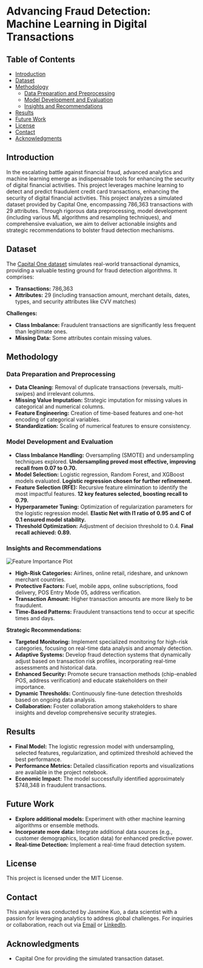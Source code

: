 # Advancing Fraud Detection: Machine Learning in Digital Transactions

## Table of Contents

* [Introduction](#introduction)
* [Dataset](#dataset)
* [Methodology](#methodology)
    * [Data Preparation and Preprocessing](#data-preparation-and-preprocessing)
    * [Model Development and Evaluation](#model-development-and-evaluation)
    * [Insights and Recommendations](#insights-and-recommendations)
* [Results](#results)
* [Future Work](#future-work)
* [License](#license)
* [Contact](#contact)
* [Acknowledgments](#acknowledgments)

## Introduction

In the escalating battle against financial fraud, advanced analytics and machine learning emerge as indispensable tools for enhancing the security of digital financial activities. This project leverages machine learning to detect and predict fraudulent credit card transactions, enhancing the security of digital financial activities. This project analyzes a simulated dataset provided by Capital One, encompassing 786,363 transactions with 29 attributes. Through rigorous data preprocessing, model development (including various ML algorithms and resampling techniques), and comprehensive evaluation, we aim to deliver actionable insights and strategic recommendations to bolster fraud detection mechanisms.

## Dataset

The [Capital One dataset](https://github.com/CapitalOneRecruiting/DS) simulates real-world transactional dynamics, providing a valuable testing ground for fraud detection algorithms. It comprises:

* **Transactions:** 786,363
* **Attributes:** 29 (including transaction amount, merchant details, dates, types, and security attributes like CVV matches)

**Challenges:**

* **Class Imbalance:** Fraudulent transactions are significantly less frequent than legitimate ones.
* **Missing Data:** Some attributes contain missing values.

## Methodology

### Data Preparation and Preprocessing

* **Data Cleaning:** Removal of duplicate transactions (reversals, multi-swipes) and irrelevant columns.
* **Missing Value Imputation:** Strategic imputation for missing values in categorical and numerical columns.
* **Feature Engineering:** Creation of time-based features and one-hot encoding of categorical variables.
* **Standardization:** Scaling of numerical features to ensure consistency.

### Model Development and Evaluation

* **Class Imbalance Handling:** Oversampling (SMOTE) and undersampling techniques explored. **Undersampling proved most effective, improving recall from 0.07 to 0.70.**
* **Model Selection:** Logistic regression, Random Forest, and XGBoost models evaluated. **Logistic regression chosen for further refinement.**
* **Feature Selection (RFE):** Recursive feature elimination to identify the most impactful features. **12 key features selected, boosting recall to 0.79.**
* **Hyperparameter Tuning:** Optimization of regularization parameters for the logistic regression model. **Elastic Net with l1 ratio of 0.95 and C of 0.1 ensured model stability.**
* **Threshold Optimization:** Adjustment of decision threshold to 0.4. **Final recall achieved: 0.89.**

### Insights and Recommendations

![Feature Importance Plot](https://jasminekuo.github.io/Fraud-Detection-Machine-Learning/Plots/feature_importance.png)

* **High-Risk Categories:** Airlines, online retail, rideshare, and unknown merchant countries.
* **Protective Factors:** Fuel, mobile apps, online subscriptions, food delivery, POS Entry Mode 05, address verification.
* **Transaction Amount:**  Higher transaction amounts are more likely to be fraudulent. 
* **Time-Based Patterns:** Fraudulent transactions tend to occur at specific times and days.

**Strategic Recommendations:**

* **Targeted Monitoring:** Implement specialized monitoring for high-risk categories, focusing on real-time data analysis and anomaly detection.
* **Adaptive Systems:** Develop fraud detection systems that dynamically adjust based on transaction risk profiles, incorporating real-time assessments and historical data.
* **Enhanced Security:** Promote secure transaction methods (chip-enabled POS, address verification) and educate stakeholders on their importance.
* **Dynamic Thresholds:** Continuously fine-tune detection thresholds based on ongoing data analysis.
* **Collaboration:** Foster collaboration among stakeholders to share insights and develop comprehensive security strategies.

## Results 

* **Final Model:** The logistic regression model with undersampling, selected features, regularization, and optimized threshold achieved the best performance.
* **Performance Metrics:** Detailed classification reports and visualizations are available in the project notebook.
* **Economic Impact:** The model successfully identified approximately $748,348 in fraudulent transactions.

## Future Work

* **Explore additional models:** Experiment with other machine learning algorithms or ensemble methods.
* **Incorporate more data:** Integrate additional data sources (e.g., customer demographics, location data) for enhanced predictive power.
* **Real-time Detection:** Implement a real-time fraud detection system.

## License

This project is licensed under the MIT License.

## Contact

This analysis was conducted by Jasmine Kuo, a data scientist with a passion for leveraging analytics to address global challenges. For inquiries or collaboration, reach out via [Email](mailto:ik2437@nyu.edu) or [LinkedIn](https://www.linkedin.com/in/jasmineejkuo/).

## Acknowledgments

* Capital One for providing the simulated transaction dataset.
